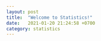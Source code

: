 ```yaml
---
layout: post
title:  "Welcome to Statistics!"
date:   2021-01-20 21:24:58 +0700
category: statistics
---
```

